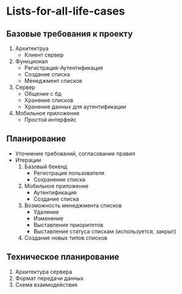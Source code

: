 # Lists-for-all-life-cases

## Базовые требования к проекту
1.  Архитектруа
    -  Клиент сервер
2.  Функционал
    - Регистрация-Аутентификация
    - Создание списка
    - Менеджмент списков
3.  Сервер
    -  Общение с бд
      -  Хранение списков
      - Хранение данных для аутентификации
4.  Мобильное приложение
    -  Простой интерфейс

## Планирование
  -  Уточнение требований, согласование правил
  -  Итерации
     1. Базовый бекенд
        - Регистрация пользователя
        - Сохранение списка
     2. Мобильное приложение
        - Аутентификация
        - Создание списка
     3. Возможность менеджмента списков
        - Удаление
        - Изменение
        - Выставление приоритетов
        - Выставление статуса спискам (используется, закрыт)
     4. Создание новых типов списков
   
## Техническое планирование
  1.  Архитектура сервера
  2.  Формат передачи данных
  3.  Схема взаимодействия
